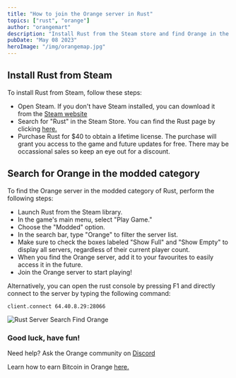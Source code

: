 ```yaml
---
title: "How to join the Orange server in Rust"
topics: ["rust", "orange"]
author: "orangemart"
description: "Install Rust from the Steam store and find Orange in the modded category"
pubDate: "May 08 2023"
heroImage: "/img/orangemap.jpg"
---
```


## Install Rust from Steam

To install Rust from Steam, follow these steps:

- Open Steam. If you don't have Steam installed, you can download it from the
  <a href="https://store.steampowered.com/about/" target="_blank"> Steam website </a>
- Search for "Rust" in the Steam Store. You can find the Rust page by clicking
  <a href="https://store.steampowered.com/agecheck/app/252490/" target="_blank"> here.</a>
- Purchase Rust for $40 to obtain a lifetime license. The purchase will grant you access to the game
  and future updates for free. There may be occassional sales so keep an eye out for a discount.

## Search for Orange in the modded category

To find the Orange server in the modded category of Rust, perform the following steps:

- Launch Rust from the Steam library.
- In the game's main menu, select "Play Game."
- Choose the "Modded" option.
- In the search bar, type "Orange" to filter the server list.
- Make sure to check the boxes labeled "Show Full" and "Show Empty" to display all servers,
  regardless of their current player count.
- When you find the Orange server, add it to your favourites to easily access it in the future.
- Join the Orange server to start playing!

Alternatively, you can open the rust console by pressing F1 and directly connect to the
server by typing the following command:

```
client.connect 64.40.8.29:28066
```

![Rust Server Search Find Orange](https://i.postimg.cc/0QG46gv8/searchorange.jpg)

### Good luck, have fun!

Need help? Ask the Orange community on
<a href="https://dsc.gg/orangemart" target="_blank">Discord</a>

Learn how to earn Bitcoin in Orange
<a href="https://orangem.art/blog/earn-bitcoin/" target="_blank"> here.</a>

